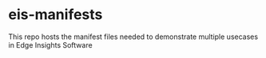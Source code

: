 # eis-manifests

This repo hosts the manifest files needed to demonstrate multiple usecases in Edge Insights Software